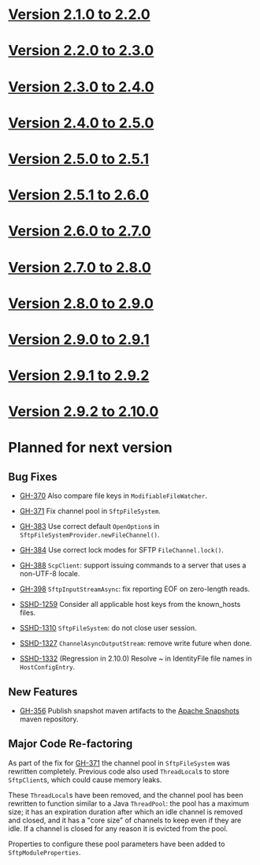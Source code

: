 # [Version 2.1.0 to 2.2.0](./docs/changes/2.2.0.md)

# [Version 2.2.0 to 2.3.0](./docs/changes/2.3.0.md)

# [Version 2.3.0 to 2.4.0](./docs/changes/2.4.0.md)

# [Version 2.4.0 to 2.5.0](./docs/changes/2.5.0.md)

# [Version 2.5.0 to 2.5.1](./docs/changes/2.5.1.md)

# [Version 2.5.1 to 2.6.0](./docs/changes/2.6.0.md)

# [Version 2.6.0 to 2.7.0](./docs/changes/2.7.0.md)

# [Version 2.7.0 to 2.8.0](./docs/changes/2.8.0.md)

# [Version 2.8.0 to 2.9.0](./docs/changes/2.9.0.md)

# [Version 2.9.0 to 2.9.1](./docs/changes/2.9.1.md)

# [Version 2.9.1 to 2.9.2](./docs/changes/2.9.2.md)

# [Version 2.9.2 to 2.10.0](./docs/changes/2.10.0.md)

# Planned for next version

## Bug Fixes

* [GH-370](https://github.com/apache/mina-sshd/issues/370) Also compare file keys in `ModifiableFileWatcher`.
* [GH-371](https://github.com/apache/mina-sshd/issues/371) Fix channel pool in `SftpFileSystem`.
* [GH-383](https://github.com/apache/mina-sshd/issues/383) Use correct default `OpenOption`s in `SftpFileSystemProvider.newFileChannel()`.
* [GH-384](https://github.com/apache/mina-sshd/issues/384) Use correct lock modes for SFTP `FileChannel.lock()`.
* [GH-388](https://github.com/apache/mina-sshd/issues/388) `ScpClient`: support issuing commands to a server that uses a non-UTF-8 locale.
* [GH-398](https://github.com/apache/mina-sshd/issues/398) `SftpInputStreamAsync`: fix reporting EOF on zero-length reads.

* [SSHD-1259](https://issues.apache.org/jira/browse/SSHD-1259) Consider all applicable host keys from the known_hosts files.
* [SSHD-1310](https://issues.apache.org/jira/browse/SSHD-1310) `SftpFileSystem`: do not close user session.
* [SSHD-1327](https://issues.apache.org/jira/browse/SSHD-1327) `ChannelAsyncOutputStream`: remove write future when done.
* [SSHD-1332](https://issues.apache.org/jira/browse/SSHD-1332) (Regression in 2.10.0) Resolve ~ in IdentityFile file names in `HostConfigEntry`.

## New Features

* [GH-356](https://github.com/apache/mina-sshd/issues/356) Publish snapshot maven artifacts to the [Apache Snapshots](https://repository.apache.org/content/repositories/snapshots) maven repository.


## Major Code Re-factoring

As part of the fix for [GH-371](https://github.com/apache/mina-sshd/issues/371)
the channel pool in `SftpFileSystem` was rewritten completely. Previous code also
used `ThreadLocal`s to store `SftpClient`s, which could cause memory leaks.

These `ThreadLocal`s have been removed, and the channel pool has been rewritten
to function similar to a Java `ThreadPool`: the pool has a maximum size; it has
an expiration duration after which an idle channel is removed and closed, and
it has a "core size" of channels to keep even if they are idle. If a channel is
closed for any reason it is evicted from the pool.

Properties to configure these pool parameters have been added to `SftpModuleProperties`.